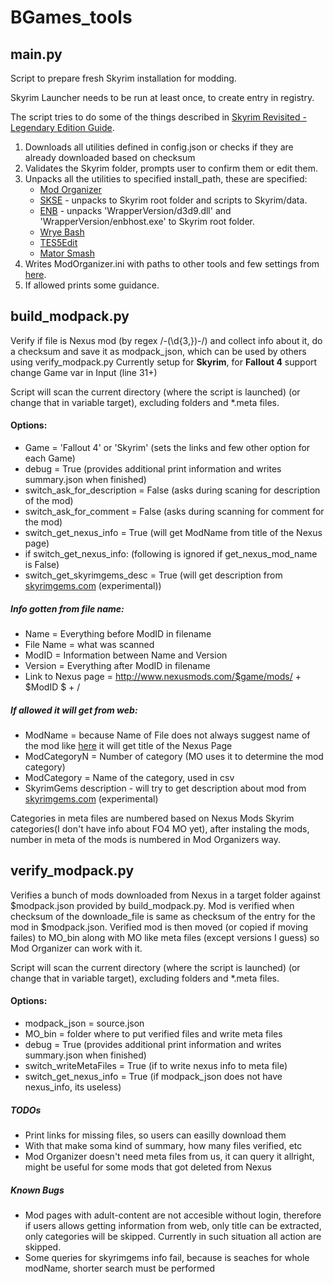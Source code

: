 # BGames_tools

## main.py
Script to prepare fresh Skyrim installation for modding.

Skyrim Launcher needs to be run at least once, to create entry in registry.

The script tries to do some of the things described in [Skyrim Revisited - Legendary Edition Guide](http://wiki.step-project.com/User:Neovalen/Skyrim_Revisited_-_Legendary_Edition).

1. Downloads all utilities defined in config.json or checks if they are already downloaded based on checksum
2. Validates the Skyrim folder, prompts user to confirm them or edit them.
3. Unpacks all the utilities to specified install_path, these are specified:
	- [Mod Organizer](http://www.nexusmods.com/skyrim/mods/1334/)
	- [SKSE](http://skse.silverlock.org) - unpacks to Skyrim root folder and scripts to Skyrim/data.
	- [ENB](http://enbdev.com/download_mod_tesskyrim.html) - unpacks 'WrapperVersion/d3d9.dll' and 'WrapperVersion/enbhost.exe' to Skyrim root folder.
	- [Wrye Bash](http://www.nexusmods.com/skyrim/mods/1840/)
	- [TES5Edit](http://www.nexusmods.com/skyrim/mods/25859/)
	- [Mator Smash](https://github.com/matortheeternal/smash/releases)
4. Writes ModOrganizer.ini with paths to other tools and few settings from [here](http://wiki.step-project.com/User:Neovalen/Skyrim_Revisited_-_Legendary_Edition#Configure_Mod_Organizer).
5. If allowed prints some guidance.


## build_modpack.py
Verify if file is Nexus mod (by regex /\-(\d{3,})\-/) and collect info about it, do a checksum and save it as modpack_json, which can be used by others using verify_modpack.py
Currently setup for **Skyrim**, for **Fallout 4** support change Game var in Input (line 31+)

Script will scan the current directory (where the script is launched) (or change that in variable target), excluding folders and *.meta files.


#### Options:
 - Game = 'Fallout 4' or 'Skyrim' (sets the links and few other option for each Game)
 - debug = True (provides additional print information and writes summary.json when finished)
 - switch_ask_for_description = False (asks during scaning for description of the mod)
 - switch_ask_for_comment = False (asks during scanning for comment for the mod)
 - switch_get_nexus_info = True (will get ModName from title of the Nexus page)
 - if switch_get_nexus_info: (following is ignored if get_nexus_mod_name is False)
  - switch_get_skyrimgems_desc = True (will get description from [skyrimgems.com](http://skyrimgems.com/) (experimental))


##### Info gotten from file name:
  - Name = Everything before ModID in filename
  - File Name = what was scanned
  - ModID = Information between Name and Version
  - Version = Everything after ModID in filename
  - Link to Nexus page = http://www.nexusmods.com/$game/mods/ + $ModID $ + /

##### If allowed it will get from web:
  - ModName = because Name of File does not always suggest name of the mod like [here](http://www.nexusmods.com/skyrim/mods/30947) it will get title of the Nexus Page
  - ModCategoryN = Number of category (MO uses it to determine the mod category)
  - ModCategory = Name of the category, used in csv
  - SkyrimGems description - will try to get description about mod from [skyrimgems.com](http://skyrimgems.com/) (experimental)
  
  Categories in meta files are numbered based on Nexus Mods Skyrim categories(I don't have info about FO4 MO yet), after instaling the mods, number in meta of the mods is numbered in Mod Organizers way.

## verify_modpack.py

Verifies a bunch of mods downloaded from Nexus in a target folder against $modpack.json provided by build_modpack.py.
Mod is verified when checksum of the downloade_file is same as checksum of the entry for the mod in $modpack.json.
Verified mod is then moved (or copied if moving failes) to MO_bin along with MO like meta files (except versions I guess) so Mod Organizer can work with it.

Script will scan the current directory (where the script is launched) (or change that in variable target), excluding folders and *.meta files.

#### Options:
 - modpack_json = source.json
 - MO_bin = folder where to put verified files and write meta files
 - debug = True (provides additional print information and writes summary.json when finished)
 - switch_writeMetaFiles = True (if to write nexus info to meta file)
 - switch_get_nexus_info = True (if modpack_json does not have nexus_info, its useless) 
 
##### TODOs
  - Print links for missing files, so users can easilly download them
  - With that make soma kind of summary, how many files verified, etc
  - Mod Organizer doesn't need meta files from us, it can query it allright, might be useful for some mods that got deleted from Nexus


##### Known Bugs
  - Mod pages with adult-content are not accesible without login, therefore if users allows getting information from web, only title can be extracted, only categories will be skipped. Currently in such situation all action are skipped.
  - Some queries for skyrimgems info fail, because is seaches for whole modName, shorter search must be performed
